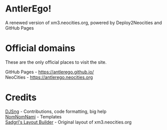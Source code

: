 # AntlerEgo!
A renewed version of xm3.neocities.org, powered by Deploy2Neocities and GitHub Pages   

# Official domains
These are the only official places to visit the site.

GitHub Pages - https://antlerego.github.io/  
NeoCities - https://antlerego.neocities.org  

# Credits
[DJSng](https://github.com/djsng4) - Contributions, code formatting, big help  
[NomNomNami](https://nomnomnami.com/) - Templates  
[Sadgrl's Layout Builder](https://sadgrlonline.github.io/archived-sadgrl.online/projects/layout-builder/) - Original layout of xm3.neocities.org
